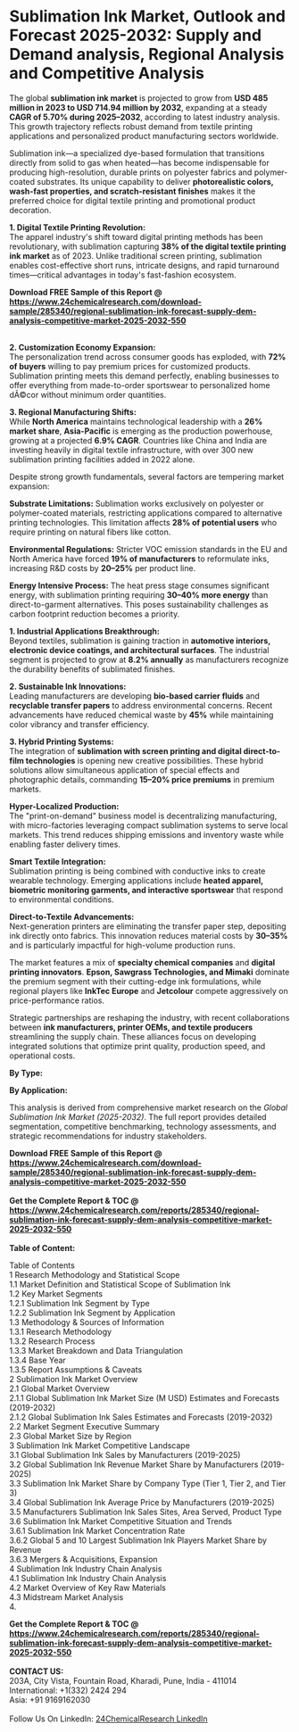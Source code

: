 <h1>Sublimation Ink Market, Outlook and Forecast 2025-2032: Supply and Demand analysis, Regional Analysis and Competitive Analysis</h1><p>The global <strong>sublimation ink market</strong> is projected to grow from <strong>USD 485 million in 2023 to USD 714.94 million by 2032</strong>, expanding at a steady <strong>CAGR of 5.70% during 2025–2032</strong>, according to latest industry analysis. This growth trajectory reflects robust demand from textile printing applications and personalized product manufacturing sectors worldwide.</p><p>Sublimation ink—a specialized dye-based formulation that transitions directly from solid to gas when heated—has become indispensable for producing high-resolution, durable prints on polyester fabrics and polymer-coated substrates. Its unique capability to deliver <strong>photorealistic colors, wash-fast properties, and scratch-resistant finishes</strong> makes it the preferred choice for digital textile printing and promotional product decoration.</p><p><strong>1. Digital Textile Printing Revolution:</strong><br>
The apparel industry's shift toward digital printing methods has been revolutionary, with sublimation capturing <strong>38% of the digital textile printing ink market</strong> as of 2023. Unlike traditional screen printing, sublimation enables cost-effective short runs, intricate designs, and rapid turnaround times—critical advantages in today's fast-fashion ecosystem.</p><div><b>Download FREE Sample of this Report @ 
            <a href="https://www.24chemicalresearch.com/download-sample/285340/regional-sublimation-ink-forecast-supply-dem-analysis-competitive-market-2025-2032-550">
            https://www.24chemicalresearch.com/download-sample/285340/regional-sublimation-ink-forecast-supply-dem-analysis-competitive-market-2025-2032-550</a></b></div><br><p><strong>2. Customization Economy Expansion:</strong><br>
The personalization trend across consumer goods has exploded, with <strong>72% of buyers</strong> willing to pay premium prices for customized products. Sublimation printing meets this demand perfectly, enabling businesses to offer everything from made-to-order sportswear to personalized home dÃ©cor without minimum order quantities.</p><p><strong>3. Regional Manufacturing Shifts:</strong><br>
While <strong>North America</strong> maintains technological leadership with a <strong>26% market share</strong>, <strong>Asia-Pacific</strong> is emerging as the production powerhouse, growing at a projected <strong>6.9% CAGR</strong>. Countries like China and India are investing heavily in digital textile infrastructure, with over 300 new sublimation printing facilities added in 2022 alone.</p><p>Despite strong growth fundamentals, several factors are tempering market expansion:</p><p><strong>Substrate Limitations:</strong> Sublimation works exclusively on polyester or polymer-coated materials, restricting applications compared to alternative printing technologies. This limitation affects <strong>28% of potential users</strong> who require printing on natural fibers like cotton.</p><p><strong>Environmental Regulations:</strong> Stricter VOC emission standards in the EU and North America have forced <strong>19% of manufacturers</strong> to reformulate inks, increasing R&amp;D costs by <strong>20–25%</strong> per product line.</p><p><strong>Energy Intensive Process:</strong> The heat press stage consumes significant energy, with sublimation printing requiring <strong>30–40% more energy</strong> than direct-to-garment alternatives. This poses sustainability challenges as carbon footprint reduction becomes a priority.</p><p><strong>1. Industrial Applications Breakthrough:</strong><br>
Beyond textiles, sublimation is gaining traction in <strong>automotive interiors, electronic device coatings, and architectural surfaces</strong>. The industrial segment is projected to grow at <strong>8.2% annually</strong> as manufacturers recognize the durability benefits of sublimated finishes.</p><p><strong>2. Sustainable Ink Innovations:</strong><br>
Leading manufacturers are developing <strong>bio-based carrier fluids</strong> and <strong>recyclable transfer papers</strong> to address environmental concerns. Recent advancements have reduced chemical waste by <strong>45%</strong> while maintaining color vibrancy and transfer efficiency.</p><p><strong>3. Hybrid Printing Systems:</strong><br>
The integration of <strong>sublimation with screen printing and digital direct-to-film technologies</strong> is opening new creative possibilities. These hybrid solutions allow simultaneous application of special effects and photographic details, commanding <strong>15–20% price premiums</strong> in premium markets.</p><p><strong>Hyper-Localized Production:</strong><br>
    The "print-on-demand" business model is decentralizing manufacturing, with micro-factories leveraging compact sublimation systems to serve local markets. This trend reduces shipping emissions and inventory waste while enabling faster delivery times.</p><p><strong>Smart Textile Integration:</strong><br>
    Sublimation printing is being combined with conductive inks to create wearable technology. Emerging applications include <strong>heated apparel, biometric monitoring garments, and interactive sportswear</strong> that respond to environmental conditions.</p><p><strong>Direct-to-Textile Advancements:</strong><br>
    Next-generation printers are eliminating the transfer paper step, depositing ink directly onto fabrics. This innovation reduces material costs by <strong>30–35%</strong> and is particularly impactful for high-volume production runs.</p><p>The market features a mix of <strong>specialty chemical companies</strong> and <strong>digital printing innovators</strong>. <strong>Epson, Sawgrass Technologies, and Mimaki</strong> dominate the premium segment with their cutting-edge ink formulations, while regional players like <strong>InkTec Europe</strong> and <strong>Jetcolour</strong> compete aggressively on price-performance ratios.</p><p>Strategic partnerships are reshaping the industry, with recent collaborations between <strong>ink manufacturers, printer OEMs, and textile producers</strong> streamlining the supply chain. These alliances focus on developing integrated solutions that optimize print quality, production speed, and operational costs.</p><p><strong>By Type:</strong></p><p><strong>By Application:</strong></p><p>This analysis is derived from comprehensive market research on the <em>Global Sublimation Ink Market (2025-2032)</em>. The full report provides detailed segmentation, competitive benchmarking, technology assessments, and strategic recommendations for industry stakeholders.</p><div><b>Download FREE Sample of this Report @ 
            <a href="https://www.24chemicalresearch.com/download-sample/285340/regional-sublimation-ink-forecast-supply-dem-analysis-competitive-market-2025-2032-550">
            https://www.24chemicalresearch.com/download-sample/285340/regional-sublimation-ink-forecast-supply-dem-analysis-competitive-market-2025-2032-550</a></b></div><br><div><b>Get the Complete Report & TOC @ 
            <a href="https://www.24chemicalresearch.com/reports/285340/regional-sublimation-ink-forecast-supply-dem-analysis-competitive-market-2025-2032-550">
            https://www.24chemicalresearch.com/reports/285340/regional-sublimation-ink-forecast-supply-dem-analysis-competitive-market-2025-2032-550</a></b></div><br>
            <b>Table of Content:</b><p>Table of Contents<br />
1 Research Methodology and Statistical Scope<br />
1.1 Market Definition and Statistical Scope of Sublimation Ink<br />
1.2 Key Market Segments<br />
1.2.1 Sublimation Ink Segment by Type<br />
1.2.2 Sublimation Ink Segment by Application<br />
1.3 Methodology & Sources of Information<br />
1.3.1 Research Methodology<br />
1.3.2 Research Process<br />
1.3.3 Market Breakdown and Data Triangulation<br />
1.3.4 Base Year<br />
1.3.5 Report Assumptions & Caveats<br />
2 Sublimation Ink Market Overview<br />
2.1 Global Market Overview<br />
2.1.1 Global Sublimation Ink Market Size (M USD) Estimates and Forecasts (2019-2032)<br />
2.1.2 Global Sublimation Ink Sales Estimates and Forecasts (2019-2032)<br />
2.2 Market Segment Executive Summary<br />
2.3 Global Market Size by Region<br />
3 Sublimation Ink Market Competitive Landscape<br />
3.1 Global Sublimation Ink Sales by Manufacturers (2019-2025)<br />
3.2 Global Sublimation Ink Revenue Market Share by Manufacturers (2019-2025)<br />
3.3 Sublimation Ink Market Share by Company Type (Tier 1, Tier 2, and Tier 3)<br />
3.4 Global Sublimation Ink Average Price by Manufacturers (2019-2025)<br />
3.5 Manufacturers Sublimation Ink Sales Sites, Area Served, Product Type<br />
3.6 Sublimation Ink Market Competitive Situation and Trends<br />
3.6.1 Sublimation Ink Market Concentration Rate<br />
3.6.2 Global 5 and 10 Largest Sublimation Ink Players Market Share by Revenue<br />
3.6.3 Mergers & Acquisitions, Expansion<br />
4 Sublimation Ink Industry Chain Analysis<br />
4.1 Sublimation Ink Industry Chain Analysis<br />
4.2 Market Overview of Key Raw Materials<br />
4.3 Midstream Market Analysis<br />
4.</p><div><b>Get the Complete Report & TOC @ 
            <a href="https://www.24chemicalresearch.com/reports/285340/regional-sublimation-ink-forecast-supply-dem-analysis-competitive-market-2025-2032-550">
            https://www.24chemicalresearch.com/reports/285340/regional-sublimation-ink-forecast-supply-dem-analysis-competitive-market-2025-2032-550</a></b></div><br><b>CONTACT US:</b><br>
            203A, City Vista, Fountain Road, Kharadi, Pune, India - 411014<br>
            International: +1(332) 2424 294<br>
            Asia: +91 9169162030 <br><br>
            Follow Us On LinkedIn: <a href="https://www.linkedin.com/company/24chemicalresearch/">24ChemicalResearch LinkedIn</a>